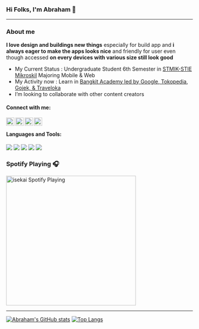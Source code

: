 ### Hi Folks, I'm Abraham 👋

---

### About me

**I love design and buildings new things** especially for build app and **i always eager to make the apps looks nice** and friendly for user even though accessed **on every devices with various size still look good**

- My Current Status : Undergraduate Student 6th Semester in [STMIK-STIE Mikroskil](https://www.mikroskil.ac.id/) Majoring Mobile & Web
- My Activity now : Learn in [Bangkit Academy led by Google, Tokopedia, Gojek, & Traveloka](https://www.linkedin.com/company/bangkit-academy-led-by-google-tokopedia-gojek-traveloka/mycompany/)
- I’m looking to collaborate with other content creators

#### Connect with me:

[<img align="left" alt="abraham | Facebook" width="22px" src="https://www.flaticon.com/svg/vstatic/svg/174/174848.svg?token=exp=1614434796~hmac=9f122d919bfb003acf65e736a19c7f63" />][facebook]
[<img align="left" alt="abraham | LinkedIn" width="22px" src="https://www.flaticon.com/svg/vstatic/svg/174/174857.svg?token=exp=1614434796~hmac=28aefc8ca4858316786ee6439aff8196" />][linkedin]
[<img align="left" alt="abraham | Instagram" width="22px" src="https://www.flaticon.com/svg/vstatic/svg/174/174855.svg?token=exp=1614434796~hmac=94efa47a99ae3e9f6c64dace9a06dc08" />][instagram]
[<img align="left" alt="abraham | Telegram" width="22px" src="https://www.flaticon.com/svg/vstatic/svg/2111/2111646.svg?token=exp=1614434796~hmac=692bb37ff71dc61c8f2497ee397c7c8d" />][telegram]

<br/>

#### Languages and Tools:

[![](https://img.shields.io/badge/JavaScript-F7DF1E?style=for-the-badge&logo=javascript&logoColor=black)](https://www.javascript.com)
[![](https://img.shields.io/badge/React-20232A?style=for-the-badge&logo=react&logoColor=61DAFB)](https://reactjs.org)
[![](https://img.shields.io/badge/Heroku-430098?style=for-the-badge&logo=heroku&logoColor=white)](https://dashboard.heroku.com)
[![](https://img.shields.io/badge/Bootstrap-563D7C?style=for-the-badge&logo=bootstrap&logoColor=white)](https://getbootstrap.com)
[![](https://img.shields.io/badge/Git-F05032?style=for-the-badge&logo=git&logoColor=white)](https://git-scm.com)

### Spotify Playing 🎧

[<img src="https://spotify-now-playing-isekaiweb.vercel.app/api/spotify-playing" alt="isekai Spotify Playing" width="350" />](https://open.spotify.com/user/21cx7rbxla2qhszvd4e3ylely)

---

[![Abraham's GitHub stats](https://github-readme-stats.isekaiweb.vercel.app/api?username=isekaiweb&count_private=true&hide_border=true&show_icons=true&hide=html,css)](https://github.com/isekaiweb/github-readme-stats?target=_blank)
[![Top Langs](https://github-readme-stats-git-master-isekaiweb.vercel.app/api/top-langs/?username=isekaiweb&layout=compact&count_private=true&hide_border=true&hide=html,css)](https://github.com/isekaiweb/github-readme-stats)

[facebook]: https://web.facebook.com/bulyanzebua
[linkedin]: https://www.linkedin.com/in/abraham-bulyan-zebua-110ab2140
[instagram]: https://www.instagram.com/abrahambulyan
[telegram]: https://t.me/abrahambulyan
